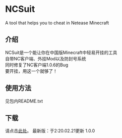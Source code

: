 # NCSuit
A tool that helps you to cheat in Netease Minecraft

## 介绍  
NCSuit是一个能让你在中国版Minecraft中轻易开挂的工具  
自带NC客户端、外挂Mod以及防封号系统  
同时修复了NC客户端1.0.6的Bug  
要开挂，用这一个就够了！  

## 使用方法  
见包内README.txt

## 下载  
请点击[此处](http://www.github.com/ASStudioEFL/NCSuit/releases)。
最新版：于2:20.02.21更新 1.0.0
